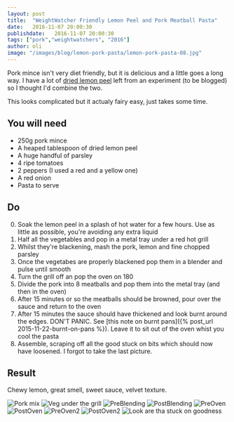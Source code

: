 ```yaml
---
layout: post
title:  "WeightWatcher Friendly Lemon Peel and Pork Meatball Pasta"
date:   2016-11-07 20:00:30
publishdate:   2016-11-07 20:00:30
tags: ["pork","weightwatchers", "2016"]
author: oli
image: "/images/blog/lemon-pork-pasta/lemon-pork-pasta-08.jpg"
---
```


Pork mince isn't very diet friendly, but it is delicious and a little goes a long way.  I have a lot of [dried lemon peel](http://amzn.to/2eGmcOb) left from an experiment (to be blogged) so I thought I'd combine the two.

This looks complicated but it actualy fairy easy, just takes some time.


## You will need

* 250g pork mince
* A heaped tablespoon of dried lemon peel
* A huge handful of parsley
* 4 ripe tomatoes
* 2 peppers (I used a red and a yellow one)
* A red onion
* Pasta to serve

## Do

0. Soak the lemon peel in a splash of hot water for a few hours.  Use as little as possible, you're avoiding any extra liquid
2. Half all the vegetables and pop in a metal tray under a red hot grill
3. Whilst they're blackening, mash the pork, lemon and fine chopped parsley
5. Once the vegetabes are properly blackened pop them in a blender and pulse until smooth
6. Turn the grill off an pop the oven on 180
7. Divide the pork into 8 meatballs and pop them into the metal tray (and then in the oven)
8. After 15 minutes or so the meatballs should be browned, pour over the sauce and return to the oven 
9. After 15 minutes the sauce should have thickened and look burnt around the edges.  DON'T PANIC.  See [this note on burnt pans]({% post_url 2015-11-22-burnt-on-pans %}).  Leave it to sit out of the oven whist you cool the pasta
10. Assemble, scraping off all the good stuck on bits which should now have loosened.  I forgot to take the last picture.


## Result

Chewy lemon, great smell, sweet sauce, velvet texture.

![Pork mix](/images/blog/lemon-pork-pasta/lemon-pork-pasta-00.jpg)
![Veg under the grill](/images/blog/lemon-pork-pasta/lemon-pork-pasta-01.jpg)
![PreBlending](/images/blog/lemon-pork-pasta/lemon-pork-pasta-02.jpg)
![PostBlending](/images/blog/lemon-pork-pasta/lemon-pork-pasta-03.jpg)
![PreOven](/images/blog/lemon-pork-pasta/lemon-pork-pasta-04.jpg)
![PostOven](/images/blog/lemon-pork-pasta/lemon-pork-pasta-05.jpg)
![PreOven2](/images/blog/lemon-pork-pasta/lemon-pork-pasta-06.jpg)
![PostOven2](/images/blog/lemon-pork-pasta/lemon-pork-pasta-07.jpg)
![Look are tha stuck on goodness](/images/blog/lemon-pork-pasta/lemon-pork-pasta-08.jpg)


